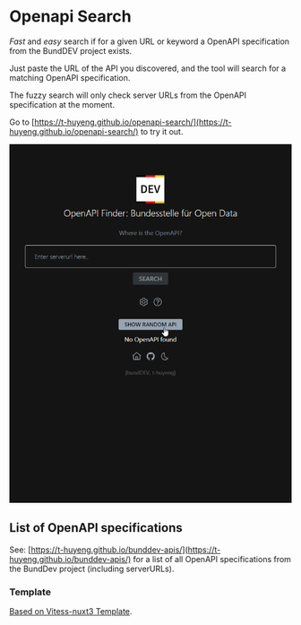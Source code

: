 # Openapi Search

_Fast_ and _easy_ search if for a given URL or keyword a OpenAPI specification from the BundDEV project exists.


Just paste the URL of the API you discovered, and the tool will search for a matching OpenAPI specification.

The fuzzy search will only check server URLs from the OpenAPI specification at the moment.



Go to [https://t-huyeng.github.io/openapi-search/](https://t-huyeng.github.io/openapi-search/) to try it out.

![showcase.gif](docs/showcase.gif)


## List of OpenAPI specifications
See: [https://t-huyeng.github.io/bunddev-apis/](https://t-huyeng.github.io/bunddev-apis/) for a list of all OpenAPI specifications from the BundDev project (including serverURLs).

### Template
[Based on Vitess-nuxt3 Template](https://github.com/antfu/vitesse-nuxt3/).
